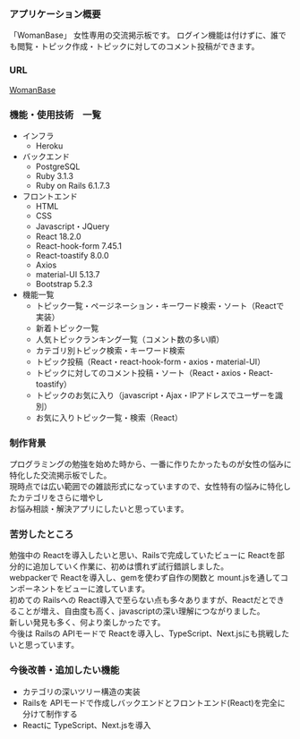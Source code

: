 ### アプリケーション概要
「WomanBase」
女性専用の交流掲示板です。
ログイン機能は付けずに、誰でも閲覧・トピック作成・トピックに対してのコメント投稿ができます。

### URL
[サイトURL]:https://woman-base.herokuapp.com
[WomanBase][サイトURL]
### 機能・使用技術　一覧
* インフラ
    * Heroku
* バックエンド
    * PostgreSQL
    * Ruby 3.1.3
    * Ruby on Rails 6.1.7.3
* フロントエンド
    * HTML
    * CSS
    * Javascript・JQuery
    * React 18.2.0
    * React-hook-form 7.45.1
    * React-toastify 8.0.0
    * Axios
    * material-UI 5.13.7
    * Bootstrap 5.2.3
* 機能一覧
    * トピック一覧・ページネーション・キーワード検索・ソート（Reactで実装）
    * 新着トピック一覧
    * 人気トピックランキング一覧（コメント数の多い順）
    * カテゴリ別トピック検索・キーワード検索
    * トピック投稿（React・react-hook-form・axios・material-UI）
    * トピックに対してのコメント投稿・ソート（React・axios・React-toastify）
    * トピックのお気に入り（javascript・Ajax・IPアドレスでユーザーを識別）
    * お気に入りトピック一覧・検索（React）

### 制作背景
プログラミングの勉強を始めた時から、一番に作りたかったものが女性の悩みに特化した交流掲示板でした。  
現時点では広い範囲での雑談形式になっていますので、女性特有の悩みに特化したカテゴリをさらに増やし  
お悩み相談・解決アプリにしたいと思っています。

### 苦労したところ
勉強中の Reactを導入したいと思い、Railsで完成していたビューに Reactを部分的に追加していく作業に、初めは慣れず試行錯誤しました。  
webpackerで Reactを導入し、gemを使わず自作の関数と mount.jsを通してコンポーネントをビューに渡しています。  
初めての Railsへの React導入で至らない点も多々ありますが、Reactだとできることが増え、自由度も高く、javascriptの深い理解につながりました。  
新しい発見も多く、何より楽しかったです。  
今後は Railsの APIモードで Reactを導入し、TypeScript、Next.jsにも挑戦したいと思っています。

### 今後改善・追加したい機能
* カテゴリの深いツリー構造の実装
* Railsを APIモードで作成しバックエンドとフロントエンド(React)を完全に分けて制作する
* Reactに TypeScript、Next.jsを導入
